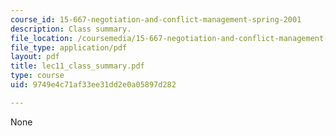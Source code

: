 ```yaml
---
course_id: 15-667-negotiation-and-conflict-management-spring-2001
description: Class summary.
file_location: /coursemedia/15-667-negotiation-and-conflict-management-spring-2001/9749e4c71af33ee31dd2e0a05897d282_lec11_class_summary.pdf
file_type: application/pdf
layout: pdf
title: lec11_class_summary.pdf
type: course
uid: 9749e4c71af33ee31dd2e0a05897d282

---
```

None